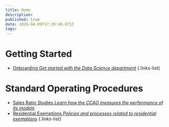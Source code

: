 ```yaml
---
title: Home
description: 
published: true
date: 2020-04-09T17:39:48.871Z
tags: 
---
```


# Getting Started

- [Onboarding *Get started with the Data Science department*](/getting-started/onboarding)
{.links-list}

# Standard Operating Procedures

- [Sales Ratio Studies *Learn how the CCAO measures the performance of its models*](/sops/sales_ratio_studies)
- [Residential Exemptions *Policies and processes related to residential exemptions*](/sops/sales_ratio_studies)
{.links-list}

